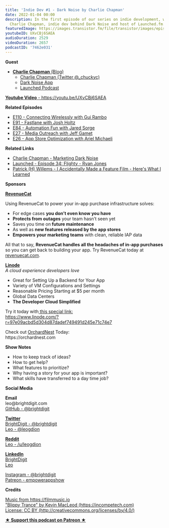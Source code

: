```yaml
---
title: 'Indie Dev #1 - Dark Noise by Charlie Chapman'
date: 2022-01-04 00:00
description: In the first episode of our series on indie development, we chat with
  Charlie Chapman, indie dev behind Dark Noise and host of Launched.fm.
featuredImage: https://images.transistor.fm/file/transistor/images/episode/761374/full_1644188258-artwork.jpg
youtubeID: UXvCBj6SAEA
audioDuration: 2529
videoDuration: 2657
podcastID: '7462e031'
---
```

<p><b>Guest</b></p><ul><li>
<a href="https://charliemchapman.com/about/"><strong>Charlie Chapman</strong> (Blog)</a><ul>
<li><a href="https://twitter.com/_chuckyc">Charlie Chapman (Twitter @_chuckyc)</a></li>
<li><a href="https://darknoise.app/">Dark Noise App</a></li>
<li><a href="https://launchedfm.com/">Launched Podcast</a></li>
</ul>
</li></ul><p><a href="https://youtu.be/UXvCBj6SAEA"><strong>Youtube Video</strong> - https://youtu.be/UXvCBj6SAEA</a></p><p><b>Related Episodes</b></p><ul>
<li><a href="https://share.transistor.fm/s/fa0e76fb">E110 - Connecting Wirelessly with Gui Rambo</a></li>
<li><a href="%20https://share.transistor.fm/s/8505d100">E91 - Fastlane with Josh Holtz</a></li>
<li><a href="https://share.transistor.fm/s/bab83e8a">E84 - Automation Fun with Jared Sorge</a></li>
<li><a href="%20https://share.transistor.fm/s/b0bd852d">E27 - Media Outreach with Jeff Gamet</a></li>
<li><a href="https://share.transistor.fm/s/15b7ff63%20">E26 - App Store Optimization with Ariel Michaeli</a></li>
</ul><p><b>Related Links</b></p><ul>
<li><a href="https://charliemchapman.com/posts/2019/9/27/marketing-dark-noise/">Charlie Chapman - Marketing Dark Noise</a></li>
<li><a href="https://launchedfm.com/episodes/34-Flighty-RyanJones">Launched - Episode 34: Flighty - Ryan Jones</a></li>
<li><a href="https://www.youtube.com/watch?v=pTx8KoT71C4">Patrick (H) Willems - I Accidentally Made a Feature Film - Here's What I Learned</a></li>
</ul><p><b>Sponsors</b></p><p><a href="https://revenuecat.com/"><strong>RevenueCat</strong></a><strong></strong></p><p>Using RevenueCat to power your in-app purchase infrastructure solves:</p><ul>
<li>For edge cases <strong>you don’t even know you have</strong>
</li>
<li>
<strong>Protects from outages</strong> your team hasn’t seen yet</li>
<li>Saves you time on<strong> future maintenance </strong>
</li>
<li>As well as <strong>new features released by the app stores</strong>
</li>
<li>
<strong>Empowers your marketing teams</strong> with clean, reliable IAP data</li>
</ul><p>All that to say, <strong>RevenueCat handles all the headaches of in-app purchases</strong> so you can get back to building your app. Try RevenueCat today at <a href="http://revenuecat.com/">revenuecat.com</a>.</p><p><a href="https://www.linode.com/?r=97e09acbd5d304d87dadef749491d245e71c74e7"><strong>Linode</strong></a><br><em>A cloud experience developers love</em></p><ul>
<li>Great for Setting Up a Backend for Your App</li>
<li>Variety of VM Configurations and Settings</li>
<li>Reasonable Pricing Starting at $5 per month</li>
<li>Global Data Centers</li>
<li><strong>The Developer Cloud Simplified</strong></li>
</ul><p>Try it today with<a href="https://transistor.fm/?via=empowerapps"> </a><a href="https://www.linode.com/?r=97e09acbd5d304d87dadef749491d245e71c74e7">this special link:<br>https://www.linode.com/?r=97e09acbd5d304d87dadef749491d245e71c74e7</a></p><p>Check out <a href="https://orchardnest.com/">OrchardNest</a> Today:<br>https://orchardnest.com</p><p><b>Show Notes</b></p><ul>
<li>How to keep track of ideas?</li>
<li>How to get help?</li>
<li>What features to prioritize?</li>
<li>Why having a story for your app is important?</li>
<li>What skills have transferred to a day time job?</li>
</ul><p><b>Social Media</b></p><p><strong>Email</strong><br>leo@brightdigit.com<br><a href="https://github.com/brightdigit">GitHub - @brightdigit</a></p><p><a href="https://twitter.com/brightdigit"><strong>Twitter </strong><br>BrightDigit - @brightdigit</a><br><a href="https://twitter.com/leogdion">Leo - @leogdion</a></p><p><a href="https://www.reddit.com/user/leogdion"><strong>Reddit</strong><br>Leo - /u/leogdion</a></p><p><a href="https://www.linkedin.com/company/bright-digit"><strong>LinkedIn</strong><br>BrightDigit</a><br><a href="https://www.linkedin.com/in/leogdion/">Leo</a></p><p><a href="https://www.instagram.com/brightdigit/">Instagram - @brightdigit</a><br><a href="https://www.patreon.com/empowerappsshow">Patreon - empowerappshow</a></p><p><b>Credits</b></p><p><a href="https://filmmusic.io/">Music from https://filmmusic.io</a><br><a href="https://incompetech.com/">"Blippy Trance" by Kevin MacLeod (https://incompetech.com)</a><br><a href="http://creativecommons.org/licenses/by/4.0/">License: CC BY (http://creativecommons.org/licenses/by/4.0/)</a></p><p><strong><a href="https://www.patreon.com/empowerappsshow" rel="payment" title="★ Support this podcast on Patreon ★">★ Support this podcast on Patreon ★</a></strong></p>
      

